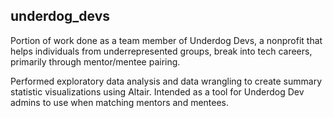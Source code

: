 ## underdog_devs
Portion of work done as a team member of Underdog Devs, a nonprofit that helps individuals from underrepresented groups, break into tech careers, primarily through mentor/mentee pairing.

Performed exploratory data analysis and data wrangling to create summary statistic visualizations using Altair. Intended as a tool for Underdog Dev admins to use when matching mentors and mentees. 
